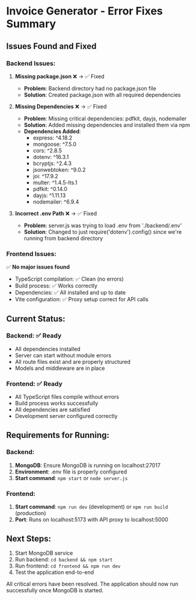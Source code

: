 # Invoice Generator - Error Fixes Summary

## Issues Found and Fixed

### Backend Issues:

1. **Missing package.json** ❌ → ✅ Fixed
   - **Problem**: Backend directory had no package.json file
   - **Solution**: Created package.json with all required dependencies

2. **Missing Dependencies** ❌ → ✅ Fixed
   - **Problem**: Missing critical dependencies: pdfkit, dayjs, nodemailer
   - **Solution**: Added missing dependencies and installed them via npm
   - **Dependencies Added**:
     - express: ^4.18.2
     - mongoose: ^7.5.0
     - cors: ^2.8.5
     - dotenv: ^16.3.1
     - bcryptjs: ^2.4.3
     - jsonwebtoken: ^9.0.2
     - joi: ^17.9.2
     - multer: ^1.4.5-lts.1
     - pdfkit: ^0.14.0
     - dayjs: ^1.11.13
     - nodemailer: ^6.9.4

3. **Incorrect .env Path** ❌ → ✅ Fixed
   - **Problem**: server.js was trying to load .env from './backend/.env'
   - **Solution**: Changed to just require('dotenv').config() since we're running from backend directory

### Frontend Issues:

✅ **No major issues found**
   - TypeScript compilation: ✅ Clean (no errors)
   - Build process: ✅ Works correctly
   - Dependencies: ✅ All installed and up to date
   - Vite configuration: ✅ Proxy setup correct for API calls

## Current Status:

### Backend: ✅ Ready
- All dependencies installed
- Server can start without module errors
- All route files exist and are properly structured
- Models and middleware are in place

### Frontend: ✅ Ready  
- All TypeScript files compile without errors
- Build process works successfully
- All dependencies are satisfied
- Development server configured correctly

## Requirements for Running:

### Backend:
1. **MongoDB**: Ensure MongoDB is running on localhost:27017
2. **Environment**: .env file is properly configured
3. **Start command**: `npm start` or `node server.js`

### Frontend:
1. **Start command**: `npm run dev` (development) or `npm run build` (production)
2. **Port**: Runs on localhost:5173 with API proxy to localhost:5000

## Next Steps:
1. Start MongoDB service
2. Run backend: `cd backend && npm start`
3. Run frontend: `cd frontend && npm run dev`
4. Test the application end-to-end

All critical errors have been resolved. The application should now run successfully once MongoDB is started.
